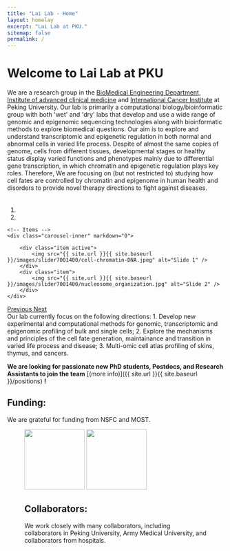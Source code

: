 ```yaml
---
title: "Lai Lab - Home"
layout: homelay
excerpt: "Lai Lab at PKU."
sitemap: false
permalink: /
---
```


# Welcome to Lai Lab at PKU


We are a research group in the [BioMedical Engineering Department, Institute of advanced clinical medicine](https://iacm.bjmu.edu.cn/) and [International Cancer Institute](https://pkuici.bjmu.edu.cn/) at Peking University. Our lab is primarily a computational biology/bioinformatic group with both 'wet' and 'dry' labs that develop and use a wide range of genomic and epigenomic sequencing technologies along with bioinformatic methods to explore biomedical questions. Our aim is to explore and understand transcriptomic and epigenetic regulation in both normal and abnormal cells in varied life process. Despite of almost the same copies of genome, cells from different tissues, developmental stages or healthy status display varied functions and phenotypes mainly due to differential gene transcription, in which chromatin and epigenetic regulation plays key roles. Therefore, We are focusing on (but not restricted to) studying how cell fates are controlled by chromatin and epigenome in human health and disorders to provide novel therapy directions to fight against diseases. <br /> 
　


<div markdown="0" id="carousel" class="carousel slide" data-ride="carousel" data-interval="5000" data-pause="hover" >
    <!-- Menu -->
    <ol class="carousel-indicators">
        <li data-target="#carousel" data-slide-to="0" class="active"></li>
        <li data-target="#carousel" data-slide-to="1"></li>
<!--        <li data-target="#carousel" data-slide-to="2"></li> -->
    </ol>

    <!-- Items -->
    <div class="carousel-inner" markdown="0">

        <div class="item active">
            <img src="{{ site.url }}{{ site.baseurl }}/images/slider7001400/cell-chromatin-DNA.jpeg" alt="Slide 1" />
        </div>
        <div class="item">
            <img src="{{ site.url }}{{ site.baseurl }}/images/slider7001400/nucleosome_organization.jpg" alt="Slide 2" />
        </div>
    </div>
  <a class="left carousel-control" href="#carousel" role="button" data-slide="prev">
    <span class="glyphicon glyphicon-chevron-left" aria-hidden="true"></span>
    <span class="sr-only">Previous</span>
  </a>
  <a class="right carousel-control" href="#carousel" role="button" data-slide="next">
    <span class="glyphicon glyphicon-chevron-right" aria-hidden="true"></span>
    <span class="sr-only">Next</span>
  </a>
</div>
Our lab currently focus on the following directions:
1.	Develop new experimental and computational methods for genomic, transcriptomic and epigenomic profiling of bulk and single cells;
2.	Explore the mechanisms and principles of the cell fate generation, maintainance and transition in varied life process and disease;
3.	Multi-omic cell atlas profiling of skins, thymus, and cancers.


 **We are looking for passionate new PhD students, Postdocs, and Research Assistants to join the team** [(more info)]({{ site.url }}{{ site.baseurl }}/positions) **!**


## Funding:
We are grateful for funding from NSFC and MOST.

<figure class="fourth">
<img src="{{ site.url }}{{ site.baseurl }}/images/National_Natural_Science_Foundation_of_China_logo.png" style="width: 140px">
<img src="{{ site.url }}{{ site.baseurl }}/images/R-C.jpeg" style="width: 140px">
<!-- </figure> -->

## Collaborators:
We work closely with many collaborators, including collaborators in Peking University, Army Medical University, and collaborators from hospitals.
